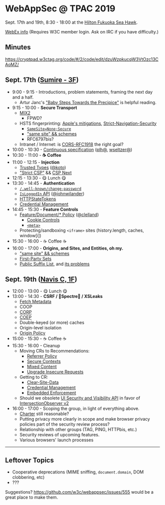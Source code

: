 # WebAppSec @ TPAC 2019

Sept. 17th and 19th, 8:30 - 18:00 at the [Hilton Fukuoka Sea Hawk](https://www3.hilton.com/en/hotels/japan/hilton-fukuoka-sea-hawk-FUKHIHI/index.html).

[WebEx info](https://www.w3.org/2019/09/webappsec-tpac.html) (Requires W3C member login.  Ask on IRC if you have difficulty.)

## Minutes

<https://cryptpad.w3ctag.org/code/#/2/code/edit/dzuWzpkucqW3VtOzc13CAoMZ/>

## Sept. 17th ([Sumire - 3F](https://www.w3.org/2019/09/TPAC/schedule.html#map))

* 9:00 - 9:15 - Introductions, problem statements, framing the next day and a half.
  * Artur Janc's ["Baby Steps Towards the Precipice"](https://www.arturjanc.com/usenix2019/) is helpful reading.
* 9:15 - 10:00 - **Secure Transport**
  * [MIX2](https://w3c.github.io/webappsec-mixed-content/level2.html)
    * FPWD?
  * HSTS fingerprinting: [Apple's mitigations](https://webkit.org/blog/8146/protecting-against-hsts-abuse/), [Strict-Navigation-Security](https://github.com/mikewest/strict-navigation-security)
    * [`SameSite=None;Secure`](https://mikewest.github.io/cookie-incrementalism/draft-west-cookie-incrementalism.html#rfc.section.3.2)
    * ["same site" && schemes](https://github.com/whatwg/url/issues/448)
    * RFC6797bis?
  * Intranet / Internet: is [CORS-RFC1918](https://wicg.github.io/cors-rfc1918/) the right goal?
* 10:00 - 10:30 - [Continuous specification](https://www.w3.org/wiki/Evergreen_Standards) ([plh@](https://github.com/plh), [wseltzer@](https://github.com/wseltzer))
* 10:30 - 11:00 - **☕ Coffee**
* 11:00 - 12:15 - **Injection**
  * [Trusted Types](https://github.com/WICG/trusted-types) ([@koto](https://github.com/koto))
  * ["Strict CSP"](https://csp.withgoogle.com/docs/strict-csp.html) && [CSP Next](https://github.com/mikewest/csp-next)  
* 12:15 - 13:30 - 😋 Lunch 😋
* 13:30 - 14:45 - **Authentication**
  * [`/.well-known/change-password`](https://wicg.github.io/change-password-url/index.html)
  * [`IsLoggedIn` API](https://lists.w3.org/Archives/Public/public-webappsec/2019Sep/0004.html) ([@johnwilander](https://github.com/johnwilander))
  * [HTTPStateTokens](https://github.com/mikewest/http-state-tokens)
  * [Credential Management](https://w3c.github.io/webappsec-credential-management/)
* 14:45 - 15:30 - **Feature Controls**
  * [Feature/Document/* Policy](https://www.w3.org/TR/feature-policy/) ([@clelland](https://github.com/clelland))
    * [Cookie Controls](https://github.com/w3c/webappsec-feature-policy/issues/85)
    * [`<meta>`](https://github.com/w3c/webappsec-feature-policy/issues/55)
  * Protecting/sandboxing `<iframe>` sites (history.length, caches, window[i])
* 15:30 - 16:00 - ☕ Coffee ☕
* 16:00 - 17:00 - **Origins, and Sites, and Entities, oh my.**
  * ["same site" && schemes](https://github.com/whatwg/url/issues/448)
  * [First-Party Sets](https://github.com/krgovind/first-party-sets)
  * [Public Suffix List](https://publicsuffix.org/), and [its problems](https://github.com/sleevi/psl-problems/)


## Sept. 19th ([Navis C, 1F](https://www.w3.org/2019/09/TPAC/schedule.html#map)) 

* 12:00 - 13:00 - 😋 Lunch 😋
* 13:00 - 14:30 - **CSRF / 👻Spectre👻 / XSLeaks**
  * [Fetch Metadata](https://github.com/w3c/webappsec-fetch-metadata)
  * COOP
  * [CORP](https://fetch.spec.whatwg.org/#cross-origin-resource-policy-header)
  * [COEP](https://github.com/mikewest/corpp)
  * Double-keyed (or more) caches
  * Origin-level isolation
  * [Origin Policy](https://wicg.github.io/origin-policy/)
* 15:00 - 15:30 - ☕ Coffee ☕
* 15:30 - 16:00 - Cleanup
  * Moving CRs to Recommendations: 
    * [Referrer Policy](https://www.w3.org/TR/referrer-policy/)
    * [Secure Contexts](https://www.w3.org/TR/secure-contexts/)
    * [Mixed Content](https://www.w3.org/TR/mixed-content/)
    * [Upgrade Insecure Requests](https://www.w3.org/TR/upgrade-insecure-requests/)
  * Getting to CR: 
    * [Clear-Site-Data](https://www.w3.org/TR/clear-site-data/)
    * [Credential Management](https://www.w3.org/TR/credential-management/)
    * [Embedded Enforcement](https://www.w3.org/TR/csp-embedded-enforcement/)
  * Should we obsolete [UI Security and Visibility API](https://www.w3.org/TR/UISecurity/) in favor of [IntersectionObserver v2](https://w3c.github.io/IntersectionObserver/v2/)
* 16:00 - 17:00 - Scoping the group, in light of everything above.
    * [Charter](https://www.w3.org/2019/03/webappsec-2019-charter.html) still reasonable?
    * Putting privacy more clearly in scope and make browser privacy policies part of the security review process?
    * Relationship with other groups (TAG, PING, HTTPbis, etc.)
    * Security reviews of upcoming features.
    * Various browsers' launch processes

---

## Leftover Topics

* Cooperative deprecations (MIME sniffing, `document.domain`, DOM clobbering, etc)
* ???
    
Suggestions? https://github.com/w3c/webappsec/issues/555 would be a great place to make them.
